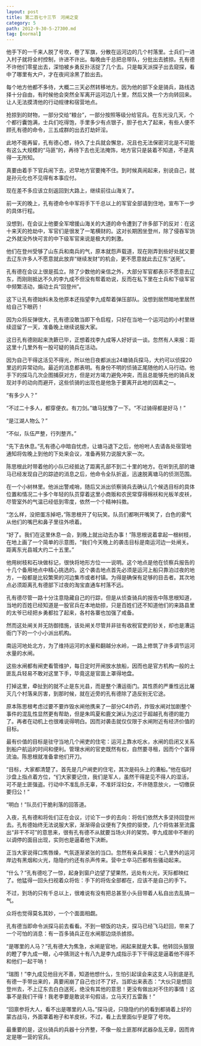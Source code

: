 ```yaml
---
layout: post
title: 第二百七十三节　河闸之变
category: 5
path: 2012-9-30-5-27300.md
tag: [normal]
---
```


他手下的一千来人脱了号坎，卷了军旗，分散在运河边的几个村落里。士兵们一进入村子就将全村控制，许进不许出。每晚由千总把总带队，分批出去掳掠。孔有德不许他们零星出去，深怕被乡勇反扑活捉了几个去。只是每天派探子出去窥探，看中了哪里有大户，才在夜间涂黑了脸出去。

每个地方他都不多待，大概二三天必然转移地方。因为他的部下全是骑兵，路线选择十分自由，有时候他会突然全军离开运河边几十里，然后又换一个方向转回来。让人无法摸清他的行动规律和宿营地点。

抢掠到的财物，一部分交给“粮台”，一部分按照等级分给官兵。在东光没几天，个个都行囊饱满，士兵们吃得饱，手里多少有点银子，胆子也大了起来，有些人便不顾孔有德的命令，三五成群的出去打劫奸淫。

此地不能再留，孔有德心想，待久了士兵就会懈怠，况且也无法保密河北是不可能有这么大规模的“马匪”的，再待下去也无法掩饰，地方官只是装着不知道，不是真得一无所知。

真要由着手下官兵闹下去，迟早地方官要掩不住。到时候真闹起来，别说自己，就是孙元化也不见得有本事应付。

现在差不多应该立刻返回到大路上，继续前往山海关了。

前一天的晚上，孔有德命令中军将手下千总以上的军官全部请到住地，宣布下一步的具体行程。

没想到，在会议上他要全军增援山海关的大道的命令遭到了许多部下的反对：在这十来天的抢劫中，军官们是很发了一笔横财的。这对长期困坐登州，除了侵吞军饷之外就没外快可言的中下级军官来说是极大的刺激。

他们在登州受够了山东兵和南兵的气，原本就怨声载道，现在刚弄到些好处就又要去辽东许多人不愿意就此放弃“继续发财”的机会，更不愿意就此去辽东“送死”。

孔有德在会议上很是孤立。除了少数他的亲信之外，大部分军官都表示不愿意去辽东，而刚刚抵达不久的李九成不但没有帮着劝说，反而在私下里在士兵和下级军官中频繁活动，煽动士兵“回登州”。

这下让孔有德始料未及他原本还指望李九成帮着弹压部队。没想到居然暗地里居然给自己下眼药！

因为众将反弹很大，孔有德没敢当即下令启程，只好在当地一个运河边的小村里继续逗留了一天，准备晚上继续说服大家。

这日孔有德刚起来洗簌已毕，正想着找李九成等人好好谈一谈。忽然有人来报：距这里十几里外有一股可疑的骑兵在活动。

因为自己干得这活见不得光，所以他日夜都派出24塘骑兵探马，大约可以侦探20里远的异常动向。最近的消息都表明。有身份不明的侦骑正尾随他的人马行动。他手下的探马几次企图捕获对方，但是对方竭力避免冲突，而且总能够先他的骑兵发现对手的动向而避开，这些侦骑的出现也是他急于要离开此地的因素之一。

“有多少人？”

“不过二十多人，都穿便衣。有刀剑。”塘马犹豫了一下。“不过骑得都是好马！”

“是江湖人物么？”

“不似，队伍严整，行列整齐。”

“先下去休息。”孔有德心中暗自忧虑，让塘马退下之后，他吩咐人去请各处宿营地通知将佐晚上到他的下处来会议，准备再努力说服大家一次。

陈思根此时带着他的小队已经抵达了距离孔部不到二十里的地方。在听到孔部的塘马已经发现自己的踪迹的消息之后，他命令全队折返，迅速脱离塘马的侦测范围。

在一个小树林里。他派出警戒哨，随后又派出侦察骑兵去确认几个候选目标的具体位置和情况二十多个年轻的队员穿着这里小商贩和农民常穿得棉袄和光板羊皮袄，尽管室外的气温已经低到零度，依然一个个精神抖擞。

“怎么样，没把蛋冻掉吧，”陈思根开了句玩笑。队员们都咧开嘴笑了，白色的雾气从他们的嘴巴和鼻子里往外喷着。

“好了。我们在这里休息一会，到晚上就出动去办事！”陈思根说着拿起一根树枝，在地上画了一个简单的示意图，“我们今天晚上的袭击目标是南运河边一处闸关。距离东光县城大约二十五里。”

他用树枝和石块做标记，很快将地形方位一一说明。这个地点是他在侦察兵报告的十几个备用地点中精心挑选的。这个袭击地点首先必须是运河上船只靠泊过夜的地方，一般都是比较繁荣的河边集市或者村镇。为得是确保有足够的目击者。其次地点必须距离孔有德部下过夜的淘宝直通车村落不远。

孔有德尽管一路十分注意隐藏自己的行踪，但是从侦查骑兵的报告中陈思根知道，当地的百姓已经知道是一股官兵在本地劫掠，只是百姓们还不知道他们的来路县里的太爷已经把乡勇都拉了起来，各村各寨也加强了戒备。

然而这处闸关并无防御措施，该处闸关尽管并非驻有收税官吏的钞关，却也是漕运衙门下的一个小小派出机构。

南运河地处北方，为了维持运河的水量和翻越分水岭，一路上修筑了许多调节运河水量的水闸。

这些水闸都有闸吏看管维护，每日定时开闸放水放船，因而也是官方机构一般的土匪乱兵轻易不敢对这里下手，毕竟这是官面上罩得地盘。

打掉这里，牵扯到的就不止是东光县，而是整个漕运衙门。其性质的严重性远比屠灭几个村落来厉害，到那时候，就在近旁的孔有德除了造反别无它途。

原本陈思根考虑过要不要炸毁水闸他携来了一部分C4炸药，炸毁水闸对加剧整个事件的混乱性显然更有帮助，但是朱鸣夏和鹿文渊认为这过于超越孔有德的能力了。再者在动机上也很难说得明白。因而对袭击就仅仅限于水闸附近有经济价值的目标。

最有价值的目标是驻守当地几个闸吏的住宅：运河上靠水吃水，水闸的启闭又关系到船户航运的时间和便利。管理水闸的官吏既然有权，自然要寻租，因而个个富得流油。陈思根就准备拿他们开刀。

“目标，大家都清楚了。首先是几户闸吏的住宅，其次是码头上的漕船。”他在临时沙盘上指点着方位，“们大家要记住，我们是军人，虽然干得是见不得人的湿活，可不是土匪强盗。行动中不准乱杀无辜，不准奸淫妇女，不许随意放火，一切缴获要归公！”

“明白！”队员们干脆利落的回答道。

入夜，孔有德和将佐们正在会议，讨论下一步的去向：将佐们依然大多坚持回登州去。孔有德始终无法说服大家，渐渐得会议便有了失控的驱使，几个将佐甚至流露出“非干不可”的意思来，很有孔有德不从就要当场火并的架势。李九成居中不断的以调停的面目出现，实则也是逼着他下决断。

正当大家说得口焦唇燥，气氛逐渐紧张的当口。忽然有亲兵来报：七八里外的运河岸边有黑烟和火光，隐隐约约还有杀声传来。营中士卒马匹都有些骚动起来。

“什么？”孔有德吃了一惊，起身到窗户边望了望果然，远处有火光，天际都映红了。他猛得一回头扫视着众将佐：手下的将佐全部都在，应该不是自己的手下。

不过，到场的只有千总以上，很难说有没有把总甚至小头目带着人私自出去乱搞一气。

众将也觉得莫名其妙，一个个面面相觑。

孔有德当即命令派探马前去看看。不到一顿饭的功夫，探马已经飞马赶回，带来了一个可怕的消息：有一百多骑兵正在水闸那边烧杀掳掠。

“是哪里的人马？”孔有德大为焦急，水闸是官地，闹起来就是大事。他转回头狠狠的瞪了李九成一眼，心中猜测这十有八九是李九成指示手下干得这是逼着他不得不和他们一起干呐！

“瑞图！”李九成见他目光不善，知道他想什么，生怕引起误会来这支人马到底是孔有德一手带出来的，真要闹崩了自己也讨不了好。当即出来表态：“大伙只是想回登州去，不上辽东去白白送死，绝没有其他的意思！更没有做出对不住的事情！这事不是我们干得！我老李要是敢说半句假话，立马天打五雷轰！”

“回禀参将大人，看不出是哪里的人马。”探马说，只隐隐约约的看到都骑着上好的蒙古战马，外面罩着袍子和羊皮袄，不过，看上去里面似乎是穿了号坎。

最重要的是，这伙骑兵的兵器十分齐整，不像一般土匪那样武器杂乱无章，因而肯定是哪一营的官兵。